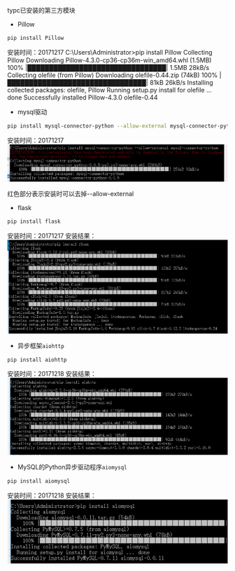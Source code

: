 typc已安装的第三方模块
*  Pillow

```bash
pip install Pillow
```
安装时间：20171217
C:\Users\Administrator>pip install Pillow
Collecting Pillow
  Downloading Pillow-4.3.0-cp36-cp36m-win_amd64.whl (1.5MB)
    100% |████████████████████████████████| 1.5MB 28kB/s
Collecting olefile (from Pillow)
  Downloading olefile-0.44.zip (74kB)
    100% |████████████████████████████████| 81kB 26kB/s
Installing collected packages: olefile, Pillow
  Running setup.py install for olefile ... done
Successfully installed Pillow-4.3.0 olefile-0.44

* mysql驱动
```bash
pip install mysql-connector-python --allow-external mysql-connector-python
```
安装时间：20171217
![](/assets/py/typc/2.png)

红色部分表示安装时可以去掉--allow-external

* flask
```bash
pip install flask
```
安装时间：20171217
安装结果：
![](/assets/py/typc/flask-install.png)

* 异步框架`aiohttp`
```bash
pip install aiohttp
```
安装时间：20171218
安装结果：
![](/assets/py/typc/intall-aiohttp.png)

* MySQL的Python异步驱动程序`aiomysql`
```bash
pip install aiomysql
```
安装时间：20171218
安装结果：
![](/assets/py/typc/install-aiomysql.png)
